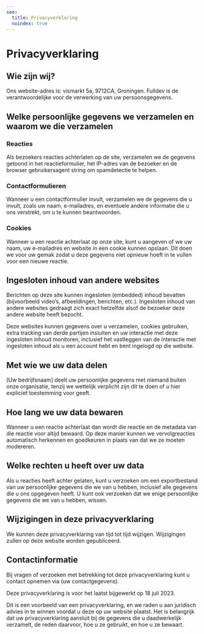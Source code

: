 ```yaml
---
seo:
  title: Privacyverklaring
  noindex: true
---
```

# Privacyverklaring

## Wie zijn wij?

Ons website-adres is: vismarkt 5a, 9712CA, Groningen. Fulldev is de verantwoordelijke voor de verwerking van uw persoonsgegevens.

## Welke persoonlijke gegevens we verzamelen en waarom we die verzamelen

### Reacties

Als bezoekers reacties achterlaten op de site, verzamelen we de gegevens getoond in het reactieformulier, het IP-adres van de bezoeker en de browser gebruikersagent string om spamdetectie te helpen.

### Contactformulieren

Wanneer u een contactformulier invult, verzamelen we de gegevens die u invult, zoals uw naam, e-mailadres, en eventuele andere informatie die u ons verstrekt, om u te kunnen beantwoorden.

### Cookies

Wanneer u een reactie achterlaat op onze site, kunt u aangeven of we uw naam, uw e-mailadres en website in een cookie kunnen opslaan. Dit doen we voor uw gemak zodat u deze gegevens niet opnieuw hoeft in te vullen voor een nieuwe reactie.

## Ingesloten inhoud van andere websites

Berichten op deze site kunnen ingesloten (embedded) inhoud bevatten (bijvoorbeeld video’s, afbeeldingen, berichten, etc.). Ingesloten inhoud van andere websites gedraagt zich exact hetzelfde alsof de bezoeker deze andere website heeft bezocht.

Deze websites kunnen gegevens over u verzamelen, cookies gebruiken, extra tracking van derde partijen insluiten en uw interactie met deze ingesloten inhoud monitoren, inclusief het vastleggen van de interactie met ingesloten inhoud als u een account hebt en bent ingelogd op die website.

## Met wie we uw data delen

\[Uw bedrijfsnaam\] deelt uw persoonlijke gegevens met niemand buiten onze organisatie, tenzij we wettelijk verplicht zijn dit te doen of u hier expliciet toestemming voor geeft.

## Hoe lang we uw data bewaren

Wanneer u een reactie achterlaat dan wordt die reactie en de metadata van die reactie voor altijd bewaard. Op deze manier kunnen we vervolgreacties automatisch herkennen en goedkeuren in plaats van dat we ze moeten modereren.

## Welke rechten u heeft over uw data

Als u reacties heeft achter gelaten, kunt u verzoeken om een exportbestand van uw persoonlijke gegevens die we van u hebben, inclusief alle gegevens die u ons opgegeven heeft. U kunt ook verzoeken dat we enige persoonlijke gegevens die we van u hebben, wissen.

## Wijzigingen in deze privacyverklaring

We kunnen deze privacyverklaring van tijd tot tijd wijzigen. Wijzigingen zullen op deze website worden gepubliceerd.

## Contactinformatie

Bij vragen of verzoeken met betrekking tot deze privacyverklaring kunt u contact opnemen via (uw contactgegevens).

Deze privacyverklaring is voor het laatst bijgewerkt op 18 juli 2023.

Dit is een voorbeeld van een privacyverklaring, en we raden u aan juridisch advies in te winnen voordat u deze op uw website plaatst. Het is belangrijk dat uw privacyverklaring aansluit bij de gegevens die u daadwerkelijk verzamelt, de reden daarvoor, hoe u ze gebruikt, en hoe u ze bewaart.